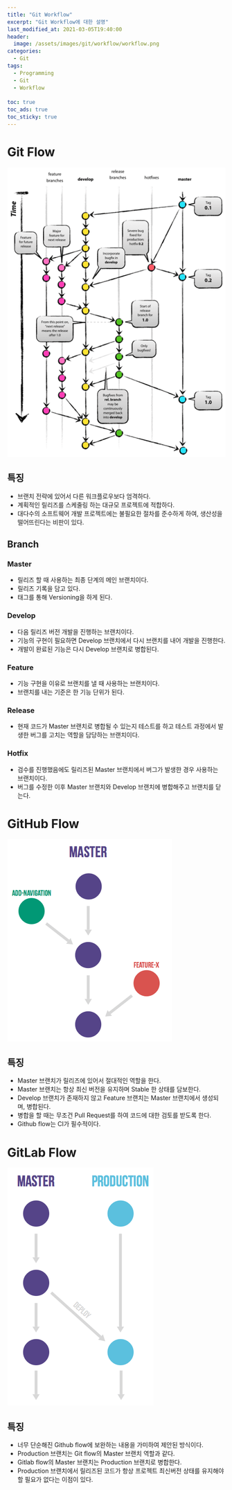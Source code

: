 ```yaml
---
title: "Git Workflow"
excerpt: "Git Workflow에 대한 설명"
last_modified_at: 2021-03-05T19:40:00
header:
  image: /assets/images/git/workflow/workflow.png
categories:
  - Git
tags:
  - Programming
  - Git
  - Workflow

toc: true
toc_ads: true
toc_sticky: true
---
```

# Git Flow
![gitflow](../../assets/images/git/workflow/gitflow.png)
## 특징
- 브랜치 전략에 있어서 다른 워크플로우보다 엄격하다.
- 계획적인 릴리즈를 스케줄링 하는 대규모 프로젝트에 적합하다.
- 대다수의 소프트웨어 개발 프로젝트에는 불필요한 절차를 준수하게 하여, 생산성을 떨어뜨린다는 비판이 있다.
## Branch
### Master
- 릴리즈 할 때 사용하는 최종 단계의 메인 브랜치이다.
- 릴리즈 기록을 담고 있다.
- 태그를 통해 Versioning을 하게 된다.
### Develop
- 다음 릴리즈 버전 개발을 진행하는 브랜치이다.
- 기능의 구현이 필요하면 Develop 브랜치에서 다시 브랜치를 내어 개발을 진행한다.
- 개발이 완료된 기능은 다시 Develop 브랜치로 병합된다.
### Feature
- 기능 구현을 이유로 브랜치를 낼 때 사용하는 브랜치이다.
- 브랜치를 내는 기준은 한 기능 단위가 된다.
### Release
- 현재 코드가 Master 브랜치로 병합될 수 있는지 테스트를 하고 테스트 과정에서 발생한 버그를 고치는 역할을 담당하는 브랜치이다.
### Hotfix
- 검수를 진행했음에도 릴리즈된 Master 브랜치에서 버그가 발생한 경우 사용하는 브랜치이다.
- 버그를 수정한 이후 Master 브랜치와 Develop 브랜치에 병합해주고 브랜치를 닫는다.


# GitHub Flow
![githubflow](../../assets/images/git/workflow/githubflow.png)
## 특징
- Master 브랜치가 릴리즈에 있어서 절대적인 역할을 한다.
- Master 브랜치는 항상 최신 버전을 유지하며 Stable 한 상태를 담보한다.
- Develop 브랜치가 존재하지 않고 Feature 브랜치는 Master 브랜치에서 생성되며, 병합된다.
- 병합을 할 때는 무조건 Pull Request를 하여 코드에 대한 검토를 받도록 한다.
- Github flow는 CI가 필수적이다.

# GitLab Flow
![gitlabflow](../../assets/images/git/workflow/gitlabflow.png)
## 특징
- 너무 단순해진 Github flow에 보완하는 내용을 가미하여 제안된 방식이다.
- Production 브랜치는 Git flow의 Master 브랜치 역할과 같다.
- Gitlab flow의 Master 브랜치는 Production 브랜치로 병합한다.
- Production 브랜치에서 릴리즈된 코드가 항상 프로젝트 최신버전 상태를 유지해야 할 필요가 없다는 이점이 있다.